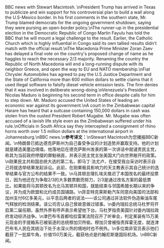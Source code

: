 BBC news with Stewart Macintosh. \nPresident Trump has arrived in Texas to publicize and win support for his controversial plan to build a wall along the U.S-Mexico border. In his first comments in the southern state, Mr. Trump blamed democrats for the ongoing government shutdown, saying they were pursing an open-border policy.\nThe runner-up in the presidential election in the Democratic Republic of Congo Martin Fayulu has told the BBC that he will mount a legal challenge to the result. Earlier, the Catholic Church which is highly influential in Congo said its own tallied results didn't match with the official result.\nThe Macedonia Prime Minister Zoran Zaev has delayed a final vote on the country's proposed change of name as he haggles to reach the necessary 2/3 majority. Renaming the country the Republic of North Macedonia will end a long-running dispute with its neighbor Greece, and open the way to EU and NATO membership.\nFiat Chrysler Automobiles has agreed to pay the U.S Justice Department and the State of California more than 600 million dollars to settle claims that it used illegal software to falsify diesel vehicle emission tests. The firm denies that it was involved in deliberate wrong-doing.\nVenezuela's President Nicolas Maduro is beginning his second term in office despite calls for him to step down. Mr. Maduro accused the United States of leading an economic war against its government.\nA court in the Zimbabwean capital Harare has heard that a suitcase containing 150,000 dollars in cash was stolen from the ousted President Robert Mugabe. Mr. Mugabe was often accused of a lavish life style even as the Zimbabwean suffered under his rule.\nOfficials in South Africa say they intercepted a consignment of rhino horns worth over 1.5 million dollars at the international airport in Johannesburg.\nBBC news.\n**参考译文：**\nStewart Macintosh为您播报BBC新闻。\n特朗普已抵达德克萨斯州为自己备受争议的计划造势并赢取支持。他的计划就是建造美墨边境墙。他落地后在德克萨斯州发表的第一次讲话中就谴责民主党，称其为当前政府停摆的罪魁祸首，并表示民主党主张美国大门向世界敞开的政策。\n刚果民主共和国总统大选的第二名，即马丁·法尤卢，在接受我台采访时表示自己将就选举结果发起诉讼。此前，在刚果极具影响力的天主教表示其自己统计的选举结果与官方公布的结果不一致。\n马其顿总理扎埃夫推迟了本国改名的最终投票日，因为他还在为争取2/3的大多数票数而努力，2/3是通过改名方案的最低票比。如果能将马其顿改名为北马其顿共和国，就能结束与邻国希腊长期以来的争议，并为成为欧盟和北约成员国铺路。\n菲亚特克莱斯勒汽车同意向美国司法部和加州支付6亿多美元，以平息后两者的说法——该公司通过非法软件伪造柴油车尾气释放的检测结果。该公司否认自己曾故意做过错事。\n委内瑞拉总统马杜罗将开启第二届任期，虽然外界有呼声表示希望他下台。马杜罗指责美国针对委内瑞拉政府发动经济战争。\n津巴布韦首都哈拉雷某法院召开了听审会，判定某装有15万美元现金的手提箱系已被驱逐的总统穆加贝所偷。穆加贝曾被指责挥霍无度，就连津巴布韦人民在其统治下处于水深火热的境地时也不例外。\n多位南非官员表示他们截获了一批犀牛角，价值150万美元，截获地点是约翰尼斯堡国际机场。\nBBC新闻。
        